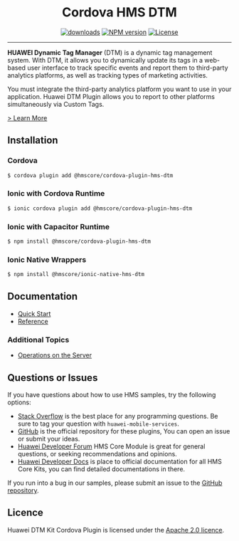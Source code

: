 <p align="center">
  <h1 align="center">Cordova HMS DTM</h1>
</p>
<p align="center">

<p align="center">
  <a href="https://www.npmjs.com/package/@hmscore/cordova-plugin-hms-dtm"><img src="https://img.shields.io/npm/dm/@hmscore/cordova-plugin-hms-dtm?color=%23007EC6&style=for-the-badge" alt="downloads"></a>
  <a href="https://www.npmjs.com/package/@hmscore/cordova-plugin-hms-dtm"><img src="https://img.shields.io/npm/v/@hmscore/cordova-plugin-hms-dtm?color=%23ed2a1c&style=for-the-badge" alt="NPM version"></a>
  <a href="./LICENCE"><img src="https://img.shields.io/npm/l/@hmscore/cordova-plugin-hms-dtm.svg?color=%3bcc62&style=for-the-badge" alt="License"></a>
</p>

</p>

----

**HUAWEI Dynamic Tag Manager** (DTM) is a dynamic tag management system. With DTM, it allows you to dynamically update its tags in a web-based user interface to track specific events and report them to third-party analytics platforms, as well as tracking types of marketing activities.

You must integrate the third-party analytics platform you want to use in your application. Huawei DTM Plugin allows you to report to other platforms simultaneously via Custom Tags.

[> Learn More](https://developer.huawei.com/consumer/en/doc/development/HMS-Plugin-Guides/introduction-0000001059610277?ha_source=hms1)

## Installation

### Cordova

```bash
$ cordova plugin add @hmscore/cordova-plugin-hms-dtm
```

### Ionic with Cordova Runtime

```bash
$ ionic cordova plugin add @hmscore/cordova-plugin-hms-dtm
```
  
### Ionic with Capacitor Runtime

```bash
$ npm install @hmscore/cordova-plugin-hms-dtm
```

### Ionic Native Wrappers

```bash
$ npm install @hmscore/ionic-native-hms-dtm
```

## Documentation

- [Quick Start](https://developer.huawei.com/consumer/en/doc/development/HMS-Plugin-Guides/prepare-dev-env-0000001060149375?ha_source=hms1)
- [Reference](https://developer.huawei.com/consumer/en/doc/development/HMS-Plugin-References-V1/hms-dtm-0000001062144655-V1?ha_source=hms1)

### Additional Topics

- [Operations on the Server](https://developer.huawei.com/consumer/en/doc/development/HMS-Plugin-Guides-V1/server-dev-0000001060671204-V1?ha_source=hms1)

## Questions or Issues

If you have questions about how to use HMS samples, try the following options:

- [Stack Overflow](https://stackoverflow.com/questions/tagged/huawei-mobile-services) is the best place for any programming questions. Be sure to tag your question with `huawei-mobile-services`.
- [GitHub](https://github.com/HMS-Core/hms-cordova-plugin) is the official repository for these plugins, You can open an issue or submit your ideas.
- [Huawei Developer Forum](https://forums.developer.huawei.com/forumPortal/en/home?fid=0101187876626530001&ha_source=hms1) HMS Core Module is great for general questions, or seeking recommendations and opinions.
- [Huawei Developer Docs](https://developer.huawei.com/consumer/en/doc/overview/HMS-Core-Plugin?ha_source=hms1) is place to official documentation for all HMS Core Kits, you can find detailed documentations in there.

If you run into a bug in our samples, please submit an issue to the [GitHub repository](https://github.com/HMS-Core/hms-cordova-plugin).

## Licence

Huawei DTM Kit Cordova Plugin is licensed under the [Apache 2.0 licence](LICENCE).
